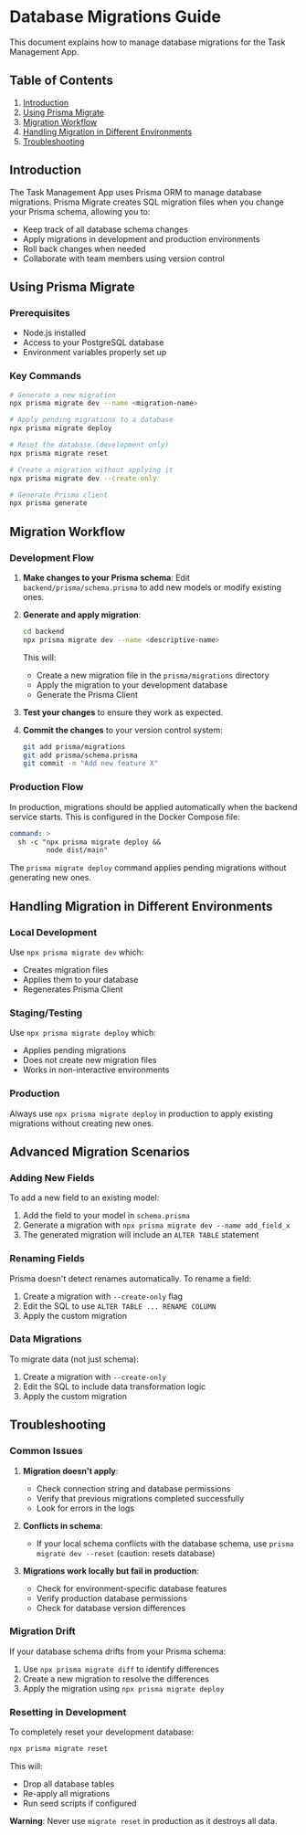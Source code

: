 # Database Migrations Guide

This document explains how to manage database migrations for the Task Management App.

## Table of Contents

1. [Introduction](#introduction)
2. [Using Prisma Migrate](#using-prisma-migrate)
3. [Migration Workflow](#migration-workflow)
4. [Handling Migration in Different Environments](#handling-migration-in-different-environments)
5. [Troubleshooting](#troubleshooting)

## Introduction

The Task Management App uses Prisma ORM to manage database migrations. Prisma Migrate creates SQL migration files when you change your Prisma schema, allowing you to:

- Keep track of all database schema changes
- Apply migrations in development and production environments
- Roll back changes when needed
- Collaborate with team members using version control

## Using Prisma Migrate

### Prerequisites

- Node.js installed
- Access to your PostgreSQL database
- Environment variables properly set up

### Key Commands

```bash
# Generate a new migration
npx prisma migrate dev --name <migration-name>

# Apply pending migrations to a database
npx prisma migrate deploy

# Reset the database (development only)
npx prisma migrate reset

# Create a migration without applying it
npx prisma migrate dev --create-only

# Generate Prisma client
npx prisma generate
```

## Migration Workflow

### Development Flow

1. **Make changes to your Prisma schema**:
   Edit `backend/prisma/schema.prisma` to add new models or modify existing ones.

2. **Generate and apply migration**:
   ```bash
   cd backend
   npx prisma migrate dev --name <descriptive-name>
   ```
   This will:
   - Create a new migration file in the `prisma/migrations` directory
   - Apply the migration to your development database
   - Generate the Prisma Client

3. **Test your changes** to ensure they work as expected.

4. **Commit the changes** to your version control system:
   ```bash
   git add prisma/migrations
   git add prisma/schema.prisma
   git commit -m "Add new feature X"
   ```

### Production Flow

In production, migrations should be applied automatically when the backend service starts. This is configured in the Docker Compose file:

```yaml
command: >
  sh -c "npx prisma migrate deploy && 
         node dist/main"
```

The `prisma migrate deploy` command applies pending migrations without generating new ones.

## Handling Migration in Different Environments

### Local Development

Use `npx prisma migrate dev` which:
- Creates migration files
- Applies them to your database
- Regenerates Prisma Client

### Staging/Testing

Use `npx prisma migrate deploy` which:
- Applies pending migrations
- Does not create new migration files
- Works in non-interactive environments

### Production

Always use `npx prisma migrate deploy` in production to apply existing migrations without creating new ones.

## Advanced Migration Scenarios

### Adding New Fields

To add a new field to an existing model:

1. Add the field to your model in `schema.prisma`
2. Generate a migration with `npx prisma migrate dev --name add_field_x`
3. The generated migration will include an `ALTER TABLE` statement

### Renaming Fields

Prisma doesn't detect renames automatically. To rename a field:

1. Create a migration with `--create-only` flag
2. Edit the SQL to use `ALTER TABLE ... RENAME COLUMN`
3. Apply the custom migration

### Data Migrations

To migrate data (not just schema):

1. Create a migration with `--create-only`
2. Edit the SQL to include data transformation logic
3. Apply the custom migration

## Troubleshooting

### Common Issues

1. **Migration doesn't apply**:
   - Check connection string and database permissions
   - Verify that previous migrations completed successfully
   - Look for errors in the logs

2. **Conflicts in schema**:
   - If your local schema conflicts with the database schema, use `prisma migrate dev --reset` (caution: resets database)

3. **Migrations work locally but fail in production**:
   - Check for environment-specific database features
   - Verify production database permissions
   - Check for database version differences

### Migration Drift

If your database schema drifts from your Prisma schema:

1. Use `npx prisma migrate diff` to identify differences
2. Create a new migration to resolve the differences
3. Apply the migration using `npx prisma migrate deploy`

### Resetting in Development

To completely reset your development database:

```bash
npx prisma migrate reset
```

This will:
- Drop all database tables
- Re-apply all migrations
- Run seed scripts if configured

**Warning**: Never use `migrate reset` in production as it destroys all data.
